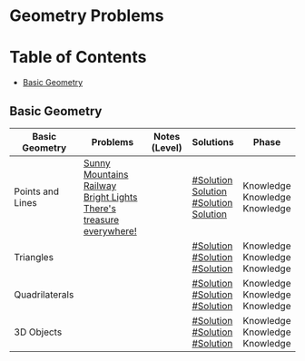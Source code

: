 # Geometry Problems

Table of Contents
=================
- [Basic Geometry ](#basic-geometry )


## Basic Geometry 
Basic Geometry   | Problems | Notes (Level)| Solutions| Phase
-------------| -------------   |-------------| -------------|-------------
Points and Lines| [Sunny Mountains](https://uva.onlinejudge.org/index.php?option=com_onlinejudge&Itemid=8&category=24&page=show_problem&problem=861)<br>  [Railway](https://uva.onlinejudge.org/index.php?option=com_onlinejudge&Itemid=8&category=24&page=show_problem&problem=1204)<br>  [Bright Lights](https://uva.onlinejudge.org/index.php?option=com_onlinejudge&Itemid=8&category=24&page=show_problem&problem=1868)<br>  [There's treasure everywhere!](https://uva.onlinejudge.org/index.php?option=com_onlinejudge&Itemid=8&page=show_problem&category=24&problem=528&mosmsg=Submission+received+with+ID+21444985)| |[#Solution]()<br> [Solution](https://github.com/basmaashouur/Competitive-Programming/blob/master/Solutions-library/mathematics-solutions/geometry-solutions/10263-UVa.cpp)<br> [#Solution]()<br> [Solution](https://github.com/basmaashouur/Competitive-Programming/blob/master/Solutions-library/mathematics-solutions/geometry-solutions/587-UVa.cpp)<br> | Knowledge<br> Knowledge<br> Knowledge<br>| 
Triangles| []()<br>  []()<br>  []()<br>  | |[#Solution]()<br> [#Solution]()<br> [#Solution]()<br>| Knowledge<br> Knowledge<br> Knowledge<br>| <br> Knowledge<br>
Quadrilaterals| []()<br>  []()<br>  []()<br>  | |[#Solution]()<br> [#Solution]()<br> [#Solution]()<br> | Knowledge<br> Knowledge<br> Knowledge<br>| 
3D Objects | []()<br>  []()<br>  []()<br>  | |[#Solution]()<br> [#Solution]()<br> [#Solution]()<br> | Knowledge<br> Knowledge<br> Knowledge<br>| 

